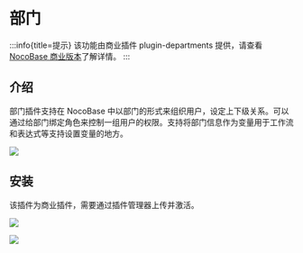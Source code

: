 # 部门

:::info{title=提示}
该功能由商业插件 plugin-departments 提供，请查看 [NocoBase 商业版本](https://cn.nocobase.com/commercial-cn.html)了解详情。
:::

## 介绍

部门插件支持在 NocoBase 中以部门的形式来组织用户，设定上下级关系。可以通过给部门绑定角色来控制一组用户的权限。支持将部门信息作为变量用于工作流和表达式等支持设置变量的地方。

![](https://static-docs.nocobase.com/a6eb94a5cc85a6c7b310f33173a5259d.png)

## 安装

该插件为商业插件，需要通过插件管理器上传并激活。

![](https://static-docs.nocobase.com/907d85bc27f90eaa91b17d568f6dbbd7.png)

![](https://static-docs.nocobase.com/c1e704259f7ae6ef4998a04a1d21e480.png)